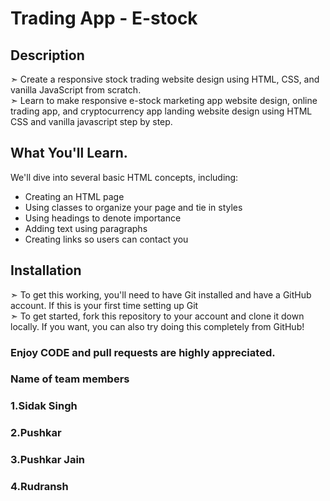 # Trading App - E-stock

## Description

➣ Create a responsive stock trading website design using HTML, CSS, and vanilla JavaScript from scratch. </br>
➣ Learn to make responsive e-stock marketing app website design, online trading app, and cryptocurrency app landing website design using HTML CSS and vanilla javascript step by step.

## What You'll Learn.

We'll dive into several basic HTML concepts, including:

* Creating an HTML page
* Using classes to organize your page and tie in styles
* Using headings to denote importance
* Adding text using paragraphs
* Creating links so users can contact you

## Installation

➣ To get this working, you'll need to have Git installed and have a GitHub account. If this is your first time setting up Git  </br>
➣ To get started, fork this repository to your account and clone it down locally. If you want, you can also try doing this completely from GitHub!

### Enjoy CODE and pull requests are highly appreciated.
### Name of team members 
### 1.Sidak Singh
### 2.Pushkar
### 3.Pushkar Jain
### 4.Rudransh
